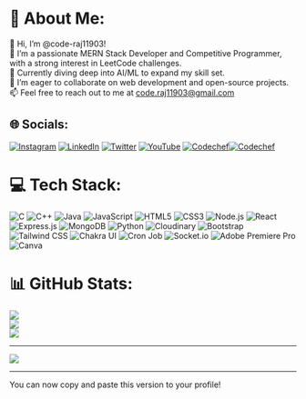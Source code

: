 
# 💫 About Me:
👋 Hi, I’m @code-raj11903!<br>👀 I’m a passionate MERN Stack Developer and Competitive Programmer, with a strong interest in LeetCode challenges.<br>🌱 Currently diving deep into AI/ML to expand my skill set.<br>💞️ I’m eager to collaborate on web development and open-source projects.<br>📫 Feel free to reach out to me at code.raj11903@gmail.com

## 🌐 Socials:
[![Instagram](https://img.shields.io/badge/Instagram-%23E4405F.svg?logo=Instagram&logoColor=white)](https://instagram.com/@avy_raj11) [![LinkedIn](https://img.shields.io/badge/LinkedIn-%230077B5.svg?logo=linkedin&logoColor=white)](https://linkedin.com/in/rajgupta2003) [![Twitter](https://img.shields.io/badge/Twitter-%231DA1F2.svg?logo=Twitter&logoColor=white)](https://twitter.com/@avy_raj11) [![YouTube](https://img.shields.io/badge/YouTube-%23FF0000.svg?logo=YouTube&logoColor=white)](https://www.youtube.com/@rajgupta6561/featured) [![Codechef](https://img.shields.io/badge/codechef-%23323330.svg?logo=Codechef&logoColor=white)](https://www.codechef.com/users/code_raj11903)[![Codechef](https://img.shields.io/badge/codechef-%23323330.svg?logo=Codechef&logoColor=white)](https://www.codechef.com/users/gupta_raj11)

# 💻 Tech Stack:
![C](https://img.shields.io/badge/c-%2300599C.svg?style=plastic&logo=c&logoColor=white) ![C++](https://img.shields.io/badge/c++-%2300599C.svg?style=plastic&logo=c%2B%2B&logoColor=white) ![Java](https://img.shields.io/badge/java-%23ED8B00.svg?style=plastic&logo=java&logoColor=white) ![JavaScript](https://img.shields.io/badge/javascript-%23323330.svg?style=plastic&logo=javascript&logoColor=%23F7DF1E) ![HTML5](https://img.shields.io/badge/html5-%23E34F26.svg?style=plastic&logo=html5&logoColor=white) ![CSS3](https://img.shields.io/badge/css3-%231572B6.svg?style=plastic&logo=css3&logoColor=white) ![Node.js](https://img.shields.io/badge/node.js-%2343853D.svg?style=plastic&logo=node.js&logoColor=white) ![React](https://img.shields.io/badge/react-%2320232a.svg?style=plastic&logo=react&logoColor=%2361DAFB) ![Express.js](https://img.shields.io/badge/express.js-%23404d59.svg?style=plastic&logo=express&logoColor=%2361DAFB) ![MongoDB](https://img.shields.io/badge/MongoDB-%234ea94b.svg?style=plastic&logo=mongodb&logoColor=white) ![Python](https://img.shields.io/badge/python-%2314354C.svg?style=plastic&logo=python&logoColor=white) ![Cloudinary](https://img.shields.io/badge/Cloudinary-%23336EFA.svg?style=plastic&logo=cloudinary&logoColor=white) ![Bootstrap](https://img.shields.io/badge/Bootstrap-%23563D7C.svg?style=plastic&logo=bootstrap&logoColor=white) ![Tailwind CSS](https://img.shields.io/badge/Tailwind%20CSS-%2306B6D4.svg?style=plastic&logo=tailwind-css&logoColor=white) ![Chakra UI](https://img.shields.io/badge/Chakra%20UI-%233197f6.svg?style=plastic&logo=chakra-ui&logoColor=white) ![Cron Job](https://img.shields.io/badge/Cron%20Job-%23323330.svg?style=plastic&logo=cron&logoColor=white) ![Socket.io](https://img.shields.io/badge/Socket.io-%23010101.svg?style=plastic&logo=socket.io&logoColor=white) ![Adobe Premiere Pro](https://img.shields.io/badge/Adobe%20Premiere%20Pro-9999FF.svg?style=plastic&logo=Adobe%20Premiere%20Pro&logoColor=white) ![Canva](https://img.shields.io/badge/Canva-%2300C4CC.svg?style=plastic&logo=Canva&logoColor=white)

# 📊 GitHub Stats:
![](https://github-readme-stats.vercel.app/api?username=code-raj11903&theme=dark&hide_border=false&include_all_commits=false&count_private=false)<br/>
![](https://github-readme-streak-stats.herokuapp.com/?user=code-raj11903&theme=dark&hide_border=false)<br/>
![](https://github-readme-stats.vercel.app/api/top-langs/?username=code-raj11903&theme=dark&hide_border=false&include_all_commits=false&count_private=false&layout=compact)

---
[![](https://visitcount.itsvg.in/api?id=code-raj11903&icon=5&color=0)](https://visitcount.itsvg.in)

<!-- Proudly created with GPRM ( https://gprm.itsvg.in ) -->

---

You can now copy and paste this version to your profile!
